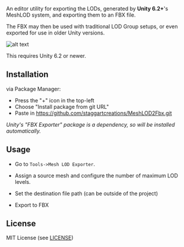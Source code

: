 ﻿An editor utility for exporting the LODs, generated by **Unity 6.2+**'s MeshLOD system, and exporting them to an FBX file.

The FBX may then be used with traditional LOD Group setups, or even exported for use in older Unity versions.

![alt text](https://imgur.com/jfTWhQR.png "")

This requires Unity 6.2 or newer.

Installation
------------
via Package Manager:

- Press the "+" icon in the top-left
- Choose "Install package from git URL"
- Paste in https://github.com/staggartcreations/MeshLOD2Fbx.git

*Unity's "FBX Exporter" package is a dependency, so will be installed automatically.*

Usage
------------
- Go to `Tools->Mesh LOD Exporter`.

- Assign a source mesh and configure the number of maximum LOD levels.
- Set the destination file path (can be outside of the project)
- Export to FBX


License
-------
MIT License (see [LICENSE](LICENSE))

